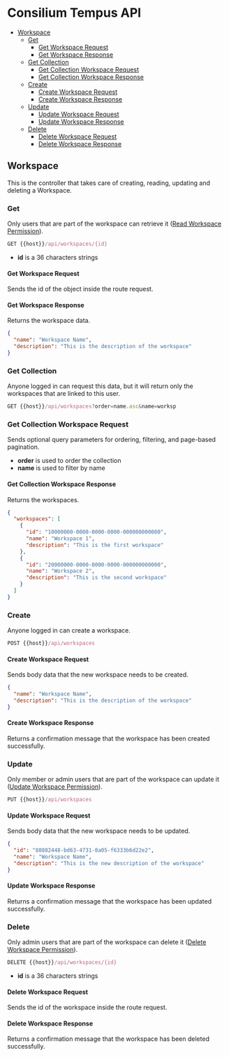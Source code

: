 # Consilium Tempus API

* [Workspace](#workspace)
  * [Get](#get)
    * [Get Workspace Request](#get-workspace-request)
    * [Get Workspace Response](#get-workspace-response)
  * [Get Collection](#get-collection)
    * [Get Collection Workspace Request](#get-collection-workspace-request)
    * [Get Collection Workspace Response](#get-collection-workspace-response)
  * [Create](#create)
    * [Create Workspace Request](#create-workspace-request)
    * [Create Workspace Response](#create-workspace-response)
  * [Update](#update)
    * [Update Workspace Request](#update-workspace-request)
    * [Update Workspace Response](#update-workspace-response)
  * [Delete](#delete)
    * [Delete Workspace Request](#delete-workspace-request)
    * [Delete Workspace Response](#delete-workspace-response)

## Workspace

This is the controller that takes care of creating, reading, updating and deleting a Workspace.


### Get

Only users that are part of the workspace can retrieve it ([Read Workspace Permission](../Security.md/#permissions)).

```js
GET {{host}}/api/workspaces/{id}
```

- **id** is a 36 characters strings

#### Get Workspace Request

Sends the id of the object inside the route request.

#### Get Workspace Response

Returns the workspace data.

```json
{
  "name": "Workspace Name",
  "description": "This is the description of the workspace"
}
```


### Get Collection

Anyone logged in can request this data, but it will return only the workspaces that are linked to this user.

```js
GET {{host}}/api/workspaces?order=name.asc&name=worksp
```

### Get Collection Workspace Request

Sends optional query parameters for ordering, filtering, and page-based pagination.

- **order** is used to order the collection
- **name** is used to filter by name

#### Get Collection Workspace Response

Returns the workspaces.

```json
{
  "workspaces": [
    {
      "id": "10000000-0000-0000-0000-000000000000",
      "name": "Workspace 1",
      "description": "This is the first workspace"
    },
    {
      "id": "20000000-0000-0000-0000-000000000000",
      "name": "Workspace 2",
      "description": "This is the second workspace"
    }
  ]
}
```


### Create

Anyone logged in can create a workspace.

```js
POST {{host}}/api/workspaces
```

#### Create Workspace Request

Sends body data that the new workspace needs to be created.

```json
{
  "name": "Workspace Name",
  "description": "This is the description of the workspace"
}
```

#### Create Workspace Response

Returns a confirmation message that the workspace has been created successfully.


### Update

Only member or admin users that are part of the workspace can update it
([Update Workspace Permission](../Security.md/#permissions)).

```js
PUT {{host}}/api/workspaces
```

#### Update Workspace Request

Sends body data that the new workspace needs to be updated.
<br>

```json
{
  "id": "88882448-bd63-4731-8a05-f6333b6d22e2",
  "name": "Workspace Name",
  "description": "This is the new description of the workspace"
}
```

#### Update Workspace Response

Returns a confirmation message that the workspace has been updated successfully.


### Delete

Only admin users that are part of the workspace can delete it 
([Delete Workspace Permission](../Security.md/#permissions)).

```js
DELETE {{host}}/api/workspaces/{id}
```

- **id** is a 36 characters strings

#### Delete Workspace Request

Sends the id of the workspace inside the route request.

#### Delete Workspace Response

Returns a confirmation message that the workspace has been deleted successfully.